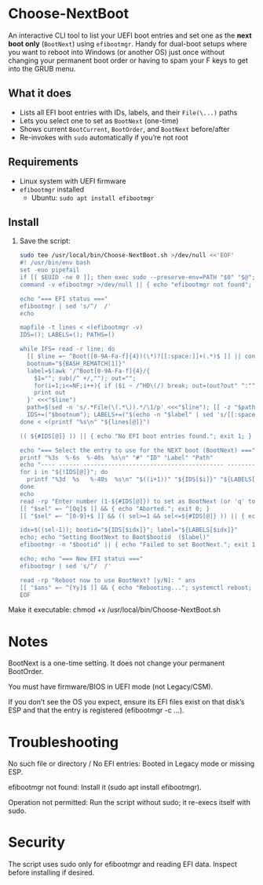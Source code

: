 # Choose-NextBoot
An interactive CLI tool to list your UEFI boot entries and set one as the **next boot only** (`BootNext`) using `efibootmgr`. Handy for dual-boot setups where you want to reboot into Windows (or another OS) just once without changing your permanent boot order or having to spam your F keys to get into the GRUB menu.

## What it does
- Lists all EFI boot entries with IDs, labels, and their `File(\...)` paths
- Lets you select one to set as `BootNext` (one-time)
- Shows current `BootCurrent`, `BootOrder`, and `BootNext` before/after
- Re-invokes with `sudo` automatically if you’re not root

## Requirements
- Linux system with UEFI firmware
- `efibootmgr` installed  
  - Ubuntu: `sudo apt install efibootmgr`

## Install
1. Save the script:
   ```bash
   sudo tee /usr/local/bin/Choose-NextBoot.sh >/dev/null <<'EOF'
   #! /usr/bin/env bash
   set -euo pipefail
   if [[ $EUID -ne 0 ]]; then exec sudo --preserve-env=PATH "$0" "$@"; fi
   command -v efibootmgr >/dev/null || { echo "efibootmgr not found"; exit 1; }

   echo "=== EFI status ==="
   efibootmgr | sed 's/^/  /'
   echo

   mapfile -t lines < <(efibootmgr -v)
   IDS=(); LABELS=(); PATHS=()

   while IFS= read -r line; do
     [[ $line =~ ^Boot([0-9A-Fa-f]{4})(\*)?[[:space:]]+(.*)$ ]] || continue
     bootnum="${BASH_REMATCH[1]}"
     label=$(awk '/^Boot[0-9A-Fa-f]{4}/{
       $1=""; sub(/^ +/,""); out="";
       for(i=1;i<=NF;i++){ if ($i ~ /^HD\(/) break; out=(out?out" ":"")$i }
       print out
     }' <<<"$line")
     path=$(sed -n 's/.*File(\(.*\)).*/\1/p' <<<"$line"); [[ -z "$path" ]] && path="<no File() path>"
     IDS+=("$bootnum"); LABELS+=("$(echo -n "$label" | sed 's/[[:space:]]\+$//')"); PATHS+=("$path")
   done < <(printf "%s\n" "${lines[@]}")

   (( ${#IDS[@]} )) || { echo "No EFI boot entries found."; exit 1; }

   echo "=== Select the entry to use for the NEXT boot (BootNext) ==="
   printf "%3s  %-6s  %-40s  %s\n" "#" "ID" "Label" "Path"
   echo "---- ------ ---------------------------------------- -----------------------------------------"
   for i in "${!IDS[@]}"; do
     printf "%3d  %s   %-40s  %s\n" "$((i+1))" "${IDS[$i]}" "${LABELS[$i]:0:40}" "${PATHS[$i]}"
   done
   echo
   read -rp "Enter number (1-${#IDS[@]}) to set as BootNext (or 'q' to quit): " sel
   [[ "$sel" =~ ^[Qq]$ ]] && { echo "Aborted."; exit 0; }
   [[ "$sel" =~ ^[0-9]+$ ]] && (( sel>=1 && sel<=${#IDS[@]} )) || { echo "Invalid selection."; exit 1; }

   idx=$((sel-1)); bootid="${IDS[$idx]}"; label="${LABELS[$idx]}"
   echo; echo "Setting BootNext to Boot$bootid  ($label)"
   efibootmgr -n "$bootid" || { echo "Failed to set BootNext."; exit 1; }

   echo; echo "=== New EFI status ==="
   efibootmgr | sed 's/^/  /'

   read -rp "Reboot now to use BootNext? [y/N]: " ans
   [[ "$ans" =~ ^[Yy]$ ]] && { echo "Rebooting..."; systemctl reboot; }
   EOF

Make it executable:
chmod +x /usr/local/bin/Choose-NextBoot.sh

# Notes

BootNext is a one-time setting. It does not change your permanent BootOrder.

You must have firmware/BIOS in UEFI mode (not Legacy/CSM).

If you don’t see the OS you expect, ensure its EFI files exist on that disk’s ESP and that the entry is registered (efibootmgr -c ...).

# Troubleshooting

No such file or directory / No EFI entries: Booted in Legacy mode or missing ESP.

efibootmgr not found: Install it (sudo apt install efibootmgr).

Operation not permitted: Run the script without sudo; it re-execs itself with sudo.

# Security

The script uses sudo only for efibootmgr and reading EFI data. Inspect before installing if desired.
